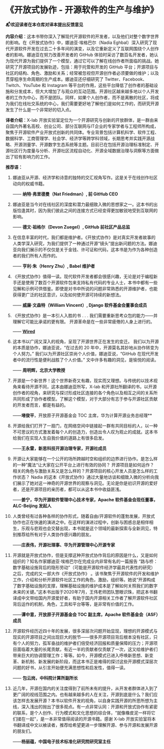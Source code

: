# 《开放式协作 - 开源软件的生产与维护》

**📬欢迎读者在本仓库对译本提出反馈意见**

**内容介绍**：这本书带你深入了解现代开源软件的开发者，以及他们对整个数字世界的影响。在《开放式协作》中，娜迪亚·埃格巴尔（Nadia Eghbal）深入研究了现代开源软件开发在过去二十多年间的演变，以及它重新定义了互联网围绕个人创作者的影响。娜迪亚在努力改善开发者的 GitHub 体验时采访了数百名开发者，她认为现代开源为我们提供了一个模型，通过它可以了解在线创作者所面临的挑战。她研究了开源项目的发展轨迹，包括：用于托管和开发的 GitHub 平台；开源项目与社区的结构、角色、激励和关系；经常被忽视但开源创作者必须要做的维护；以及贯穿程序生命周期的生产成本。娜迪亚还仔细研究了 Twitter、Facebook、Twitch、YouTube 和 Instagram 等平台的作用，这些平台降低了创作者的基础设施和分发成本，但大大增加了与观众的互动范围。开源社区越来越多地以个人开发者的工作为中心，而不是团队。同样，如果个人创作者，而不是离散的社区，将成为我们在线社交系统的中心，我们需要更好地了解他们是如何工作的，而研究开源发生了什么是一个非常好的切入点。

**译者介绍**：X-lab 开放实验室定位为一个开源研究与创新的开放群体，是一群由来自国内外著名高校、创业公司、部分互联网与IT企业的专家学者与工程师所构成，聚焦于开源软件产业开放式创新的共同体。专业背景包括计算机科学、软件工程、数据科学、工商管理学、社会学、经济学等跨学科领域，长期思考并实践开源战略、开源测量学、开源数字生态系统等主题。目前已在包括开源治理标准制定、开源社区行为度量与分析、开源社区流程自动化、开源全域数据治理与洞察等方面做出了较有影响力的工作。

**推荐语：**

1. 娜迪亚从开源、经济学和诗意的独特的交汇视角写作。这是关于在线创作社区动向的权威书籍。

   —— **纳特·弗里德曼（Nat Friedman）, 前 GitHub CEO**


2. 娜迪亚是当今对在线社区的深度和潜力最细致入微的思想家之一。这本书的出版恰逢其时，因为我们彼此之间的连接方式已经变得更加敏锐地受到互联网的影响。

   —— **德文·祖格尔（Devon Zuegel）, GitHub 前社区产品总监**

3. 在信息丰富的时代，我们都是维护者。《开放式协作》是对真实开发者故事的人类学深入研究，为我们提供了一种通过开源“镜头”提出新问题的方法。娜迪亚向我们展示的不仅仅是关于金钱、许可证和代码，这本书是为作为各种创造者的我们所有人而作的。

   —— **亨利·朱（Henry Zhu）, Babel 维护者**

4. 《开放式协作》值得一读。现代软件开发者都会很感兴趣，无论是对于编程新手还是使用了数百个开源软件包来支持私有代码的专业人士，本书中都有一些见解和示例可供借鉴。即使是对书中所说的问题非常熟悉的开源维护者，也能获得更广泛的社区意识，以及如何使开源可持续的新想法。

   —— **威廉·文森特（William Vincent）, Django 软件基金会董事会成员**

5. 《开放式协作》是一本引人入胜的书 . . . 我们需要重新思考众包的能力——并理解它可能比承诺的更有限。 开源革命是在一些非常疲倦的人身上进行的。

   —— **[Wired](https://www.wired.com/story/open-source-coders-few-tired/)**

6. 这本书以广阔又深入的视角，呈现了开源世界正在发生的变迁。 我们以为开源的本质是协作，娜迪亚说，“在过去的 20 年中，开源莫名其妙地从协作转变为个人努力。” 我们以为开源社区崇尚个人价值，娜迪亚说，“GitHub 在现代开发者中的流行性是便利战胜了个人价值。” 文中许多有趣的洞见，是愉悦的阅读。 

   —— **周明辉，北京大学教授**

7. 开源是一个新世界！这个世界新奇又有趣，现实而又理想。与传统的以技术视角来看待开源不同，这本由娜迪亚所写，X-lab 和开源社所翻译的书，以开源创作者的视角，来研究与探讨形成社区连接的各个角色以及相互之间的关系所共同形成了协作者模型。了解这个模型，对于大部分有志于参与开源社区贡献的开发者而言，都是有益的。

   ——**堵俊平**，开放原子开源基金会 TOC 主席，华为计算开源业务总经理**

8. 开源给我们打开了一扇门，在网络空间中链接起一群有共同目标的人，以一种不可思议的方式激发着每个人的创造力，创造出令人叹为观止的成就。这本书给我们在实现人生自我价值的道路上有很多启发。

   ——**王永雷，新思科技开源治理专家，开源社成员**


9. 开源让大家能够在一个公开的场所跨越时空和组织的边界进行协作。是怎么样的一种”魔法“让大家在公开平台上进行有效的协同？ 开源项目是如何运作？ 相关的角色与激励关系又是怎么样的？开源项目的核心开发人员是怎么样的工作状态？ Nadia 的这本《开放式协作》通过大量地访谈和细致入微的分析向我们展示了她对这一神奇的开源世界的观察与洞见。无论是你是初识开源的爱好者，还是开源项目的亲历者，都可以从这本书中收益匪浅。

   ——**姜宁，华为开源软件管理中心技术专家，Apache 软件基金会现任董事，ALC-Beijing 发起人**


10. 人类曾经有过各种各样的协作形式，随着自由/开源软件的蓬勃发展，开放式协作也正在快速的演进之中。在这样的演进过程中，创新与困惑总是相伴相生，乐观与悲观也会交替出现，本书就是这个领域的最新探索与全新洞见，特别推荐给所有对于人类协作感兴趣的朋友。

    ——**庄表伟，开源社理事、华为开源管理中心开源专家**


11. 开源就是开放式协作，但是支撑这种开放式协作背后的原因是什么，又是如何组织的？知名作家娜迪亚·埃格巴尔在完成业内非常有名的一篇报告 “路与桥：数字基础设施背后的隐形劳动”（可能是开源软件经济学最具代表性的研究）之后，完成的又一部大作《开放式协作》 。该书聚焦于开源软件的开发和维护工作，介绍和分析开源软件社区工作的角色，激励，组织等。她说“开源构成了数字基础设施的支撑，理解基础设施的维护成本是了解如何关照我们的数字未来的关键。”这本书出版于2020年7月，王伟老师团队慧眼识珠，把这本书翻译成中文带给国内开源爱好者，有助于国内开源相关工作者了解开源软件社区背后运作的机制，角色，工具和平台等等，是非常有价值的工作。

    ——**谭中意，开放原子开源基金会 TOC 副主席，Apache 软件基金会（ASF）成员**

12. 开源软件经历近四十年的发展，很多深层次问题开始显现，理想的开源模式与现实的开源项目之间出现巨大的脱节——很多开源项目背后根本没有社区，只有个人的努力，孤军奋战的维护者们倍受经济回报和质量保障的压力；开源项目面临着大量的长尾贡献，有近一半的贡献者仅贡献了一次，这又给维护者们带来巨大的协调管理工作；等等。如今，开源模式已进入呼唤新思想、新变革、新机制、新发展的新阶段，而这本书正是难得的探讨这些开源模式深层次问题的好书，从引言开始便充满思想性和启发性，值得一读。

    —— **包云岗，中科院计算所副所长**


13. 近几年，开源在国内的关注度得到了前所未有的提升，从开发者群体进入到了更广阔的视线范围之内。也有越来越多的人在关注，开源到底是什么？我们应该怎样去发展开源？本书以软件开发的视角，以自身实践开源的所思所想为主线，深入浅出的抛出了很多观点。有一点非常认同：开源和开放式协作有紧密的联系，是个人创作、行为模式和文化思想的综合体，“就像橡皮泥一样将它们揉在一起"，是一本非常值得阅读的开源书籍。感谢 X-lab 开放实验室将本书翻译成中文以飨读者，推荐给希望更进一步理解开源、参与开源和发展开源的朋友们。

    ——**杨丽蕴，中国电子技术标准化研究院研究室主任**



